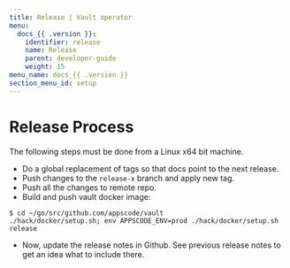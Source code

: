 ```yaml
---
title: Release | Vault operator
menu:
  docs_{{ .version }}:
    identifier: release
    name: Release
    parent: developer-guide
    weight: 15
menu_name: docs_{{ .version }}
section_menu_id: setup
---
```

# Release Process

The following steps must be done from a Linux x64 bit machine.

- Do a global replacement of tags so that docs point to the next release.
- Push changes to the `release-x` branch and apply new tag.
- Push all the changes to remote repo.
- Build and push vault docker image:
```console
$ cd ~/go/src/github.com/appscode/vault
./hack/docker/setup.sh; env APPSCODE_ENV=prod ./hack/docker/setup.sh release
```

- Now, update the release notes in Github. See previous release notes to get an idea what to include there.
